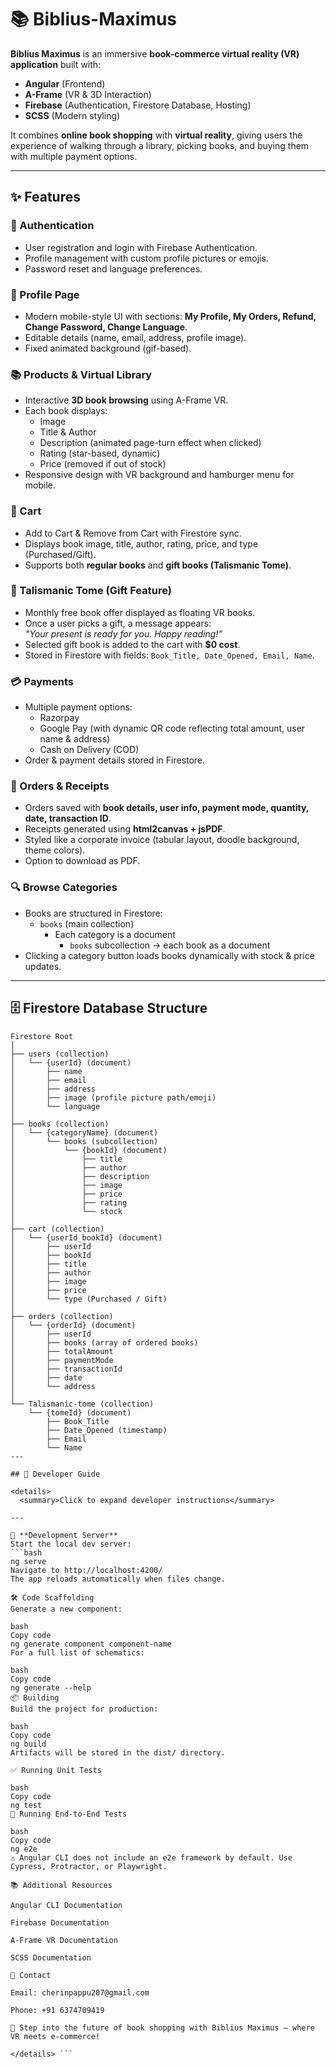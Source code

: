 # 📚 Biblius-Maximus

**Biblius Maximus** is an immersive **book-commerce virtual reality (VR) application** built with:  
- **Angular** (Frontend)  
- **A-Frame** (VR & 3D Interaction)  
- **Firebase** (Authentication, Firestore Database, Hosting)  
- **SCSS** (Modern styling)  

It combines **online book shopping** with **virtual reality**, giving users the experience of walking through a library, picking books, and buying them with multiple payment options.  

---

## ✨ Features

### 🔑 Authentication
- User registration and login with Firebase Authentication.  
- Profile management with custom profile pictures or emojis.  
- Password reset and language preferences.  

### 👤 Profile Page
- Modern mobile-style UI with sections: **My Profile, My Orders, Refund, Change Password, Change Language**.  
- Editable details (name, email, address, profile image).  
- Fixed animated background (gif-based).  

### 📚 Products & Virtual Library
- Interactive **3D book browsing** using A-Frame VR.  
- Each book displays:
  - Image  
  - Title & Author  
  - Description (animated page-turn effect when clicked)  
  - Rating (star-based, dynamic)  
  - Price (removed if out of stock)  
- Responsive design with VR background and hamburger menu for mobile.  

### 🛒 Cart
- Add to Cart & Remove from Cart with Firestore sync.  
- Displays book image, title, author, rating, price, and type (Purchased/Gift).  
- Supports both **regular books** and **gift books (Talismanic Tome)**.  

### 🎁 Talismanic Tome (Gift Feature)
- Monthly free book offer displayed as floating VR books.  
- Once a user picks a gift, a message appears:  
  _"Your present is ready for you. Happy reading!"_  
- Selected gift book is added to the cart with **$0 cost**.  
- Stored in Firestore with fields: `Book_Title, Date_Opened, Email, Name`.  

### 💳 Payments
- Multiple payment options:
  - Razorpay  
  - Google Pay (with dynamic QR code reflecting total amount, user name & address)  
  - Cash on Delivery (COD)  
- Order & payment details stored in Firestore.  

### 📑 Orders & Receipts
- Orders saved with **book details, user info, payment mode, quantity, date, transaction ID**.  
- Receipts generated using **html2canvas + jsPDF**.  
- Styled like a corporate invoice (tabular layout, doodle background, theme colors).  
- Option to download as PDF.  

### 🔍 Browse Categories
- Books are structured in Firestore:  
  - `books` (main collection)  
    - Each category is a document  
      - `books` subcollection → each book as a document  
- Clicking a category button loads books dynamically with stock & price updates.  

---

## 🗄️ Firestore Database Structure

```plaintext
Firestore Root
│
├── users (collection)
│   └── {userId} (document)
│       ├── name
│       ├── email
│       ├── address
│       ├── image (profile picture path/emoji)
│       └── language
│
├── books (collection)
│   └── {categoryName} (document)
│       └── books (subcollection)
│           └── {bookId} (document)
│               ├── title
│               ├── author
│               ├── description
│               ├── image
│               ├── price
│               ├── rating
│               └── stock
│
├── cart (collection)
│   └── {userId_bookId} (document)
│       ├── userId
│       ├── bookId
│       ├── title
│       ├── author
│       ├── image
│       ├── price
│       └── type (Purchased / Gift)
│
├── orders (collection)
│   └── {orderId} (document)
│       ├── userId
│       ├── books (array of ordered books)
│       ├── totalAmount
│       ├── paymentMode
│       ├── transactionId
│       ├── date
│       └── address
│
└── Talismanic-tome (collection)
    └── {tomeId} (document)
        ├── Book_Title
        ├── Date_Opened (timestamp)
        ├── Email
        └── Name
---

## 📘 Developer Guide

<details>
  <summary>Click to expand developer instructions</summary>

---

🚀 **Development Server**  
Start the local dev server:  
```bash
ng serve
Navigate to http://localhost:4200/
The app reloads automatically when files change.

🛠️ Code Scaffolding
Generate a new component:

bash
Copy code
ng generate component component-name
For a full list of schematics:

bash
Copy code
ng generate --help
📦 Building
Build the project for production:

bash
Copy code
ng build
Artifacts will be stored in the dist/ directory.

✅ Running Unit Tests

bash
Copy code
ng test
🔎 Running End-to-End Tests

bash
Copy code
ng e2e
⚠️ Angular CLI does not include an e2e framework by default. Use Cypress, Protractor, or Playwright.

📚 Additional Resources

Angular CLI Documentation

Firebase Documentation

A-Frame VR Documentation

SCSS Documentation

📧 Contact

Email: cherinpappu207@gmail.com

Phone: +91 6374709419

🚀 Step into the future of book shopping with Biblius Maximus – where VR meets e-commerce!

</details> ```
